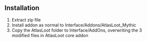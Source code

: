 ## Installation

1. Extract zip file
1. Install addon as normal to Interface/Addons/AtlasLoot_Mythic
2. Copy the AtlasLoot folder to Interface/AddOns, overwriting the 3 modified files in AtlasLoot core addon
